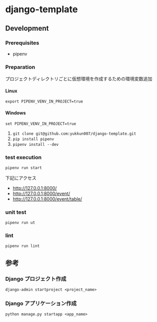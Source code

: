 # django-template

## Development

### Prerequisites

- pipenv

### Preparation

プロジェクトディレクトリごとに仮想環境を作成するための環境変数追加

#### Linux

```(sh)
export PIPENV_VENV_IN_PROJECT=true
```

#### Windows

```(sh)
set PIPENV_VENV_IN_PROJECT=true
```

1. `git clone git@github.com:yukkun007/django-template.git`
1. `pip install pipenv`
1. `pipenv install --dev`

### test execution

```(sh)
pipenv run start
```

下記にアクセス

- http://127.0.0.1:8000/
- http://127.0.0.1:8000/event/
- http://127.0.0.1:8000/event/table/

### unit test

```(sh)
pipenv run ut
```

### lint

```(sh)
pipenv run lint
```

## 参考

### Django プロジェクト作成

```(sh)
django-admin startproject <project_name>
```

### Django アプリケーション作成

```(sh)
python manage.py startapp <app_name>
```

